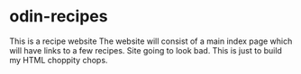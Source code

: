 # odin-recipes
This is a recipe website
The website will consist of a main index page which will have links to a few recipes. Site going to look bad. This is just to build my HTML choppity chops.